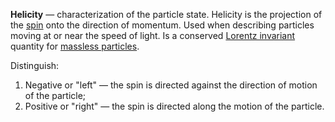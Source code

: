 **Helicity** — characterization of the particle state. Helicity is the projection of the [spin](https://en.wikipedia.org/wiki/Spin_(physics) "Spin (physics)") onto the direction of momentum. Used when describing particles moving at or near the speed of light. Is a conserved [Lorentz invariant](https://en.wikipedia.org/wiki/Lorentz_covariance) quantity for [massless particles](https://en.wikipedia.org/wiki/Massless_particle).

Distinguish:

1. Negative or "left" — the spin is directed against the direction of motion of the particle;
2. Positive or "right" — the spin is directed along the motion of the particle.